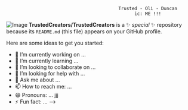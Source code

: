                                               Trusted - Oli - Duncan
                                                    ic: ME !!!
![Image](https://github.com/user-attachments/assets/bcb16337-547e-420b-82c3-cc2996bc59d9)
**TrustedCreators/TrustedCreators** is a ✨ _special_ ✨ repository because its `README.md` (this file) appears on your GitHub profile.

Here are some ideas to get you started:

- 🔭 I’m currently working on ...
- 🌱 I’m currently learning ...
- 👯 I’m looking to collaborate on ...
- 🤔 I’m looking for help with ...
- 💬 Ask me about ...
- 📫 How to reach me: ...
- 😄 Pronouns: ... jjj
- ⚡ Fun fact: ...
-->
